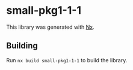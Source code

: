 # small-pkg1-1-1

This library was generated with [Nx](https://nx.dev).

## Building

Run `nx build small-pkg1-1-1` to build the library.
